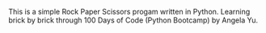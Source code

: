 This is a simple Rock Paper Scissors progam written in Python.
Learning brick by brick through 100 Days of Code (Python Bootcamp) by Angela Yu.
